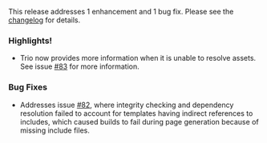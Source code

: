<!--
template: articlepage.html
title: Trio v1.1.0 | Trio Blog
appendToTarget: true
category: releases
tag: v1.1.0
articleTitle: Trio v1.1.0 (IKIGAI)
-->
This release addresses 1 enhancement and 1 bug fix. Please see the <a target="_blank" href="https://github.com/4awpawz/trio/tree/master#v110-ikigai">changelog</a> for details.
<!-- end -->

### Highlights!

* Trio now provides more information when it is unable to resolve assets. See issue <a target="_blank" href="https://github.com/4awpawz/trio/issues/83">#83</a> for more information.

### Bug Fixes

* Addresses issue <a target="_blank" href="https://github.com/4awpawz/trio/issues/82">#82</a>, where integrity checking and dependency resolution failed to account for templates having indirect references to includes, which caused builds to fail during page generation because of missing include files. 